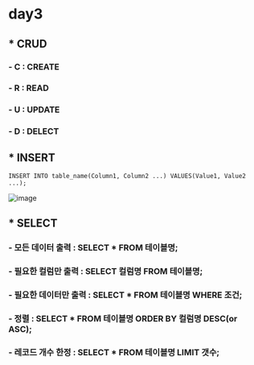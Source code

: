 # day3
## * CRUD
### - C : CREATE
### - R : READ
### - U : UPDATE
### - D : DELECT
## * INSERT 
```
INSERT INTO table_name(Column1, Column2 ...) VALUES(Value1, Value2 ...);
```
![image](https://user-images.githubusercontent.com/89372116/137970297-f34bedd6-0304-4ba5-909a-3fe90f8bb98f.png)
## * SELECT
### - 모든 데이터 출력 : SELECT * FROM 테이블명;
### - 필요한 컬럼만 출력 : SELECT 컬럼명 FROM 테이블명;
### - 필요한 데이터만 출력 : SELECT * FROM 테이블명 WHERE 조건;
### - 정렬 : SELECT * FROM 테이블명 ORDER BY 컬럼명 DESC(or ASC);
### - 레코드 개수 한정 : SELECT * FROM 테이블명 LIMIT 갯수;
